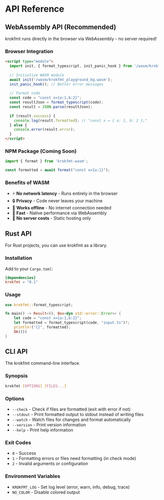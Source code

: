 # API Reference

## WebAssembly API (Recommended)

krokfmt runs directly in the browser via WebAssembly - no server required!

### Browser Integration

```html
<script type="module">
  import init, { format_typescript, init_panic_hook } from '/wasm/krokfmt_playground.js';
  
  // Initialize WASM module
  await init('/wasm/krokfmt_playground_bg.wasm');
  init_panic_hook(); // Better error messages
  
  // Format code
  const code = "const x={a:1,b:2}";
  const resultJson = format_typescript(code);
  const result = JSON.parse(resultJson);
  
  if (result.success) {
    console.log(result.formatted); // "const x = { a: 1, b: 2 };"
  } else {
    console.error(result.error);
  }
</script>
```

### NPM Package (Coming Soon)

```javascript
import { format } from 'krokfmt-wasm';

const formatted = await format("const x={a:1}");
```

### Benefits of WASM

- ⚡ **No network latency** - Runs entirely in the browser
- 🔒 **Privacy** - Code never leaves your machine
- 📴 **Works offline** - No internet connection needed
- 🚀 **Fast** - Native performance via WebAssembly
- 🔧 **No server costs** - Static hosting only


## Rust API

For Rust projects, you can use krokfmt as a library.

### Installation

Add to your `Cargo.toml`:

```toml
[dependencies]
krokfmt = "0.1"
```

### Usage

```rust
use krokfmt::format_typescript;

fn main() -> Result<(), Box<dyn std::error::Error>> {
    let code = "const x={a:1,b:2}";
    let formatted = format_typescript(code, "input.ts")?;
    println!("{}", formatted);
    Ok(())
}
```

## CLI API

The krokfmt command-line interface.

### Synopsis

```bash
krokfmt [OPTIONS] [FILES...]
```

### Options

- `--check` - Check if files are formatted (exit with error if not)
- `--stdout` - Print formatted output to stdout instead of writing files
- `--watch` - Watch files for changes and format automatically
- `--version` - Print version information
- `--help` - Print help information

### Exit Codes

- `0` - Success
- `1` - Formatting errors or files need formatting (in check mode)
- `2` - Invalid arguments or configuration

### Environment Variables

- `KROKFMT_LOG` - Set log level (error, warn, info, debug, trace)
- `NO_COLOR` - Disable colored output